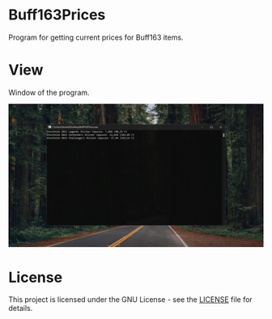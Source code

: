 # Buff163Prices
Program for getting current prices for Buff163 items.

# View
Window of the program.

![alt text](https://raw.githubusercontent.com/DeniedAccessLife/Buff163Prices/master/view.png)

# License
This project is licensed under the GNU License - see the [LICENSE](LICENSE) file for details.
